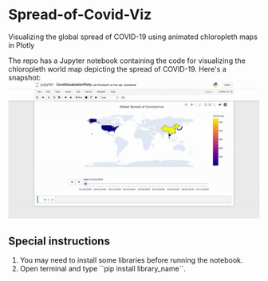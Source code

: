 # Spread-of-Covid-Viz
Visualizing the global spread of COVID-19 using animated chloropleth maps in Plotly <br>

The repo has a Jupyter notebook containing the code for visualizing the chloropleth world map depicting the spread of COVID-19. Here's a snapshot:<br>
<img src="https://github.com/slavvy-coelho/Spread-of-Covid-Viz/blob/master/imgs/git_gif.gif?raw=true"> </img>

## Special instructions
<ol>
  <li>You may need to install some libraries before running the notebook.
  <li>Open terminal and type ``pip install library_name``.
    </ol>
